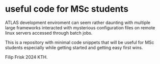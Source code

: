 # useful code for MSc students

ATLAS development enviroment can seem rather daunting with multiple large frameworks interacted with mysterious configuration files on remote linux servers accessed through batch jobs. 

This is a repository with minimal code snippets that will be useful for MSc students especially while getting started and getting easy first wins. 

Filip Frisk 2024 KTH.

